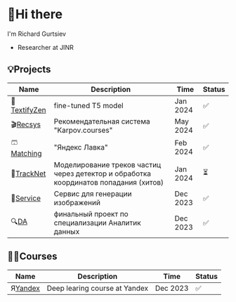 # 👋Hi there
I'm Richard Gurtsiev 
- Researcher at JINR


## 💡Projects 

|Name|Description|Time|Status|
|----|-----------|----|------|
|📝[TextifyZen](https://github.com/vilovnok/TextifyZen)|fine-tuned T5 model| Jan 2024|✅|
|🎬[Recsys](https://github.com/vilovnok/recsys_social_net)|Рекомендательная система "Karpov.courses"| May 2024|✅|
|🩳[Matching](https://github.com/vilovnok/matching_item)| "Яндекс Лавка"| Feb 2024|✅|
|🔬[TrackNet](https://github.com/vilovnok/trackNet)|Моделирование треков частиц через детектор и обработка координатов попадания (хитов)| Jan 2024|⏳|
|🌟️️️️️️[Service]([https://github.com/vilovnok/final_project_DA_karpov_courses.git](https://github.com/vilovnok/hackathon123))|Сервис для генерации изображений| Dec 2023|✅|
|🔍[DA](https://github.com/vilovnok/final_project_DA_karpov_courses.git)|финальный проект по специализации Аналитик данных| Dec 2023|✅|

## 🧑‍🔧Courses
  
|Name|Description|Time|Status|
|----|-----------|----|------|
|Я[Yandex](https://github.com/yandexdataschool/nlp_course.git)|Deep learing course at Yandex| Dec 2023|✅|

